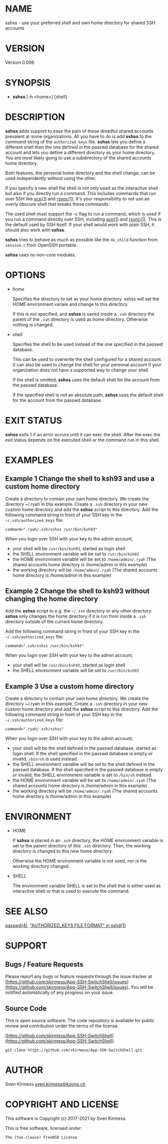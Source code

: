 # NAME

sshss - use your preferred shell and own home directory for shared SSH accounts

# VERSION

Version 0.006

# SYNOPSIS

- **sshss** \[-h &lt;home>\] \[shell\]

# DESCRIPTION

**sshss** adds support to ease the pain of these dreadful shared accounts
prevalent at some organizations. All you have to do is add **sshss** to
the _command_ string of the `authorized_keys` file. **sshss** lets you
define a different shell then the one defined in the passwd database for the
shared account and lets you define a different directory as your home
directory. You are most likely going to use a subdirectory of the shared
accounts home directory.

Both features, the personal home directory and the shell change, can be used
independently without using the other.

If you specify a new shell the shell is not only used as the interactive
shell but also if you directly run a command. This includes commands that
run over SSH like [scp(1)](http://man.he.net/man1/scp) and [rsync(1)](http://man.he.net/man1/rsync). It's your
responsibility to not use an overly obscure shell that breaks these commands.

The used shell must support the _-c_ flag to run a command, which is used if
you run a command directly over SSH, including [scp(1)](http://man.he.net/man1/scp) and [rsync(1)](http://man.he.net/man1/rsync).
This is the default used by SSH itself. If your shell would work with plain
SSH, it should also work with **sshss**.

**sshss** tries to behave as much as possible like the `do_child` function
from `session.c` from OpenSSH portable.

**sshss** uses no non-core modules.

# OPTIONS

- _home_

    Specifies the directory to set as your home directory. sshss will set the
    _HOME_ environment variale and change to this directory.

    If this is not specified, and **sshss** is saved inside a `.ssh` directory
    the parent of the `.ssh` directory is used as home directory. Otherwise
    nothing is changed.

- _shell_

    Specifies the shell to be used instead of the one specified in the
    passwd database.

    This can be used to overwrite the shell configured for a shared account. It
    can also be used to change the shell for your personal account if your
    organization does not have a supported way to change your shell.

    If the shell is omitted, **sshss** uses the default shell for the account
    from the passwd database.

    If the specified shell is not an absolute path, **sshss** uses the default
    shell for the account from the passwd database.

# EXIT STATUS

**sshss** exits 1 if an error occurs until it can exec the shell. After
the exec the exit status depends on the executed shell or the command run in
this shell.

# EXAMPLES

## **Example 1** Change the shell to ksh93 and use a custom home directory

Create a directory to contain your own home directory. We create the
directory ~/.ryah in this example. Create a `.ssh` directory in your new custom
home directory and add the **sshss** script to this directory. Add the
following command string in front of your SSH key in the
`~/.ssh/authorized_keys` file:

    command=".ryah/.ssh/sshss /usr/bin/ksh93"

When you login over SSH with your key to the admin account,

- your shell will be `/usr/bin/ksh93`, started as login shell
- the SHELL environment variable will be set to `/usr/bin/ksh93`
- the HOME environment variable will be set to `/home/admin/.ryah`
(The shared accounts home directory is /home/admin in this example)
- the working directory will be `/home/admin/.ryah`
(The shared accounts home directory is /home/admin in this example)

## **Example 2** Change the shell to ksh93 without changing the home directory

Add the **sshss** script to e.g. the `~/.ssh` directory or any other
directory. **sshss** only changes the home directory if it is run from
inside a `.ssh` directory outside of the current home directory.

Add the following command string in front of your SSH key in the
`~/.ssh/authorized_keys` file:

    command=".ssh/sshss /usr/bin/ksh93"

When you login over SSH with your key to the admin account,

- your shell will be `/usr/bin/ksh93`, started as login shell
- the SHELL environment variable will be set to `/usr/bin/ksh93`

## **Example 3** Use a custom home directory

Create a directory to contain your own home directory. We create the
directory ~/.ryah in this example. Create a `.ssh` directory in your new custom
home directory and add the **sshss** script to this directory. Add the
following command string in front of your SSH key in the
`~/.ssh/authorized_keys` file:

    command=".ryah/.ssh/sshss"

When you login over SSH with your key to the admin account,

- your shell will be the shell defined in the passwd database, started as
login shell. If the shell specified in the passwd database is empty or
invalid, `/bin/sh` is used instead.
- the SHELL environment variable will be set to the shell defined in the
passwd database. If the shell specified in the passwd database is empty or
invalid, the SHELL environment variable is set to `/bin/sh` instead.
- the HOME environment variable will be set to `/home/admin/.ryah`
(The shared accounts home directory is /home/admin in this example)
- the working directory will be `/home/admin/.ryah`
(The shared accounts home directory is /home/admin in this example)

# ENVIRONMENT

- HOME

    If **sshss** is placed in an `.ssh` directory, the HOME environment
    variable is set to the parent directory of this `.ssh` directory. Then, the
    working directory is changed to this new home directory.

    Otherwise the HOME environment variable is not used, nor is the working
    directory changed.

- SHELL

    The environment variable SHELL is set to the shell that is either used as
    interactive shell or that is used to execute the command.

# SEE ALSO

[passwd(4)](http://man.he.net/man4/passwd), ["AUTHORIZED\_KEYS FILE FORMAT" in sshd(1)](http://man.he.net/man1/sshd)

# SUPPORT

## Bugs / Feature Requests

Please report any bugs or feature requests through the issue tracker
at [https://github.com/skirmess/App-SSH-SwitchShell/issues](https://github.com/skirmess/App-SSH-SwitchShell/issues).
You will be notified automatically of any progress on your issue.

## Source Code

This is open source software. The code repository is available for
public review and contribution under the terms of the license.

[https://github.com/skirmess/App-SSH-SwitchShell](https://github.com/skirmess/App-SSH-SwitchShell)

    git clone https://github.com/skirmess/App-SSH-SwitchShell.git

# AUTHOR

Sven Kirmess <sven.kirmess@kzone.ch>

# COPYRIGHT AND LICENSE

This software is Copyright (c) 2017-2021 by Sven Kirmess.

This is free software, licensed under:

    The (two-clause) FreeBSD License

